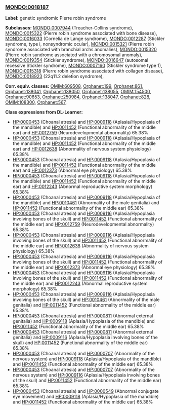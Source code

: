 
### [MONDO:0018187](http://purl.obolibrary.org/obo/MONDO_0018187)
**Label:** genetic syndromic Pierre robin syndrome

**Subclasses:** [MONDO:0007944](http://purl.obolibrary.org/obo/MONDO_0007944) (Treacher-Collins syndrome), [MONDO:0015322](http://purl.obolibrary.org/obo/MONDO_0015322) (Pierre robin syndrome associated with bone disease), [MONDO:0016033](http://purl.obolibrary.org/obo/MONDO_0016033) (Cornelia de Lange syndrome), [MONDO:0012287](http://purl.obolibrary.org/obo/MONDO_0012287) (Stickler syndrome, type i, nonsyndromic ocular), [MONDO:0015321](http://purl.obolibrary.org/obo/MONDO_0015321) (Pierre robin syndrome associated with branchial archs anomalies), [MONDO:0015320](http://purl.obolibrary.org/obo/MONDO_0015320) (Pierre robin syndrome associated with a chromosomal anomaly), [MONDO:0019354](http://purl.obolibrary.org/obo/MONDO_0019354) (Stickler syndrome), [MONDO:0016647](http://purl.obolibrary.org/obo/MONDO_0016647) (autosomal recessive Stickler syndrome), [MONDO:0007160](http://purl.obolibrary.org/obo/MONDO_0007160) (Stickler syndrome type 1), [MONDO:0015318](http://purl.obolibrary.org/obo/MONDO_0015318) (Pierre robin syndrome associated with collagen disease), [MONDO:0018923](http://purl.obolibrary.org/obo/MONDO_0018923) (22q11.2 deletion syndrome), 

**Corr. equiv. classes:** [OMIM:609508](http://purl.obolibrary.org/obo/OMIM_609508), [Orphanet:199](http://www.orpha.net/ORDO/Orphanet_199), [Orphanet:861](http://www.orpha.net/ORDO/Orphanet_861), [Orphanet:138041](http://www.orpha.net/ORDO/Orphanet_138041), [Orphanet:138050](http://www.orpha.net/ORDO/Orphanet_138050), [Orphanet:138055](http://www.orpha.net/ORDO/Orphanet_138055), [OMIM:154500](http://purl.obolibrary.org/obo/OMIM_154500), [Orphanet:90653](http://www.orpha.net/ORDO/Orphanet_90653), [Orphanet:250984](http://www.orpha.net/ORDO/Orphanet_250984), [Orphanet:138047](http://www.orpha.net/ORDO/Orphanet_138047), [Orphanet:828](http://www.orpha.net/ORDO/Orphanet_828), [OMIM:108300](http://purl.obolibrary.org/obo/OMIM_108300), [Orphanet:567](http://www.orpha.net/ORDO/Orphanet_567), 

**Class expressions from DL-Learner:**

- [HP:0000453](http://purl.obolibrary.org/obo/HP_0000453) (Choanal atresia) and [HP:0009118](http://purl.obolibrary.org/obo/HP_0009118) (Aplasia/Hypoplasia of the mandible) and [HP:0011452](http://purl.obolibrary.org/obo/HP_0011452) (Functional abnormality of the middle ear) and [HP:0012759](http://purl.obolibrary.org/obo/HP_0012759) (Neurodevelopmental abnormality) 65.38%
- [HP:0000453](http://purl.obolibrary.org/obo/HP_0000453) (Choanal atresia) and [HP:0009118](http://purl.obolibrary.org/obo/HP_0009118) (Aplasia/Hypoplasia of the mandible) and [HP:0011452](http://purl.obolibrary.org/obo/HP_0011452) (Functional abnormality of the middle ear) and [HP:0012638](http://purl.obolibrary.org/obo/HP_0012638) (Abnormality of nervous system physiology) 65.38%
- [HP:0000453](http://purl.obolibrary.org/obo/HP_0000453) (Choanal atresia) and [HP:0009118](http://purl.obolibrary.org/obo/HP_0009118) (Aplasia/Hypoplasia of the mandible) and [HP:0011452](http://purl.obolibrary.org/obo/HP_0011452) (Functional abnormality of the middle ear) and [HP:0012373](http://purl.obolibrary.org/obo/HP_0012373) (Abnormal eye physiology) 65.38%
- [HP:0000453](http://purl.obolibrary.org/obo/HP_0000453) (Choanal atresia) and [HP:0009118](http://purl.obolibrary.org/obo/HP_0009118) (Aplasia/Hypoplasia of the mandible) and [HP:0011452](http://purl.obolibrary.org/obo/HP_0011452) (Functional abnormality of the middle ear) and [HP:0012243](http://purl.obolibrary.org/obo/HP_0012243) (Abnormal reproductive system morphology) 65.38%
- [HP:0000453](http://purl.obolibrary.org/obo/HP_0000453) (Choanal atresia) and [HP:0009118](http://purl.obolibrary.org/obo/HP_0009118) (Aplasia/Hypoplasia of the mandible) and [HP:0010461](http://purl.obolibrary.org/obo/HP_0010461) (Abnormality of the male genitalia) and [HP:0011452](http://purl.obolibrary.org/obo/HP_0011452) (Functional abnormality of the middle ear) 65.38%
- [HP:0000453](http://purl.obolibrary.org/obo/HP_0000453) (Choanal atresia) and [HP:0009116](http://purl.obolibrary.org/obo/HP_0009116) (Aplasia/Hypoplasia involving bones of the skull) and [HP:0011452](http://purl.obolibrary.org/obo/HP_0011452) (Functional abnormality of the middle ear) and [HP:0012759](http://purl.obolibrary.org/obo/HP_0012759) (Neurodevelopmental abnormality) 65.38%
- [HP:0000453](http://purl.obolibrary.org/obo/HP_0000453) (Choanal atresia) and [HP:0009116](http://purl.obolibrary.org/obo/HP_0009116) (Aplasia/Hypoplasia involving bones of the skull) and [HP:0011452](http://purl.obolibrary.org/obo/HP_0011452) (Functional abnormality of the middle ear) and [HP:0012638](http://purl.obolibrary.org/obo/HP_0012638) (Abnormality of nervous system physiology) 65.38%
- [HP:0000453](http://purl.obolibrary.org/obo/HP_0000453) (Choanal atresia) and [HP:0009116](http://purl.obolibrary.org/obo/HP_0009116) (Aplasia/Hypoplasia involving bones of the skull) and [HP:0011452](http://purl.obolibrary.org/obo/HP_0011452) (Functional abnormality of the middle ear) and [HP:0012373](http://purl.obolibrary.org/obo/HP_0012373) (Abnormal eye physiology) 65.38%
- [HP:0000453](http://purl.obolibrary.org/obo/HP_0000453) (Choanal atresia) and [HP:0009116](http://purl.obolibrary.org/obo/HP_0009116) (Aplasia/Hypoplasia involving bones of the skull) and [HP:0011452](http://purl.obolibrary.org/obo/HP_0011452) (Functional abnormality of the middle ear) and [HP:0012243](http://purl.obolibrary.org/obo/HP_0012243) (Abnormal reproductive system morphology) 65.38%
- [HP:0000453](http://purl.obolibrary.org/obo/HP_0000453) (Choanal atresia) and [HP:0009116](http://purl.obolibrary.org/obo/HP_0009116) (Aplasia/Hypoplasia involving bones of the skull) and [HP:0010461](http://purl.obolibrary.org/obo/HP_0010461) (Abnormality of the male genitalia) and [HP:0011452](http://purl.obolibrary.org/obo/HP_0011452) (Functional abnormality of the middle ear) 65.38%
- [HP:0000453](http://purl.obolibrary.org/obo/HP_0000453) (Choanal atresia) and [HP:0000811](http://purl.obolibrary.org/obo/HP_0000811) (Abnormal external genitalia) and [HP:0009118](http://purl.obolibrary.org/obo/HP_0009118) (Aplasia/Hypoplasia of the mandible) and [HP:0011452](http://purl.obolibrary.org/obo/HP_0011452) (Functional abnormality of the middle ear) 65.38%
- [HP:0000453](http://purl.obolibrary.org/obo/HP_0000453) (Choanal atresia) and [HP:0000811](http://purl.obolibrary.org/obo/HP_0000811) (Abnormal external genitalia) and [HP:0009116](http://purl.obolibrary.org/obo/HP_0009116) (Aplasia/Hypoplasia involving bones of the skull) and [HP:0011452](http://purl.obolibrary.org/obo/HP_0011452) (Functional abnormality of the middle ear) 65.38%
- [HP:0000453](http://purl.obolibrary.org/obo/HP_0000453) (Choanal atresia) and [HP:0000707](http://purl.obolibrary.org/obo/HP_0000707) (Abnormality of the nervous system) and [HP:0009118](http://purl.obolibrary.org/obo/HP_0009118) (Aplasia/Hypoplasia of the mandible) and [HP:0011452](http://purl.obolibrary.org/obo/HP_0011452) (Functional abnormality of the middle ear) 65.38%
- [HP:0000453](http://purl.obolibrary.org/obo/HP_0000453) (Choanal atresia) and [HP:0000707](http://purl.obolibrary.org/obo/HP_0000707) (Abnormality of the nervous system) and [HP:0009116](http://purl.obolibrary.org/obo/HP_0009116) (Aplasia/Hypoplasia involving bones of the skull) and [HP:0011452](http://purl.obolibrary.org/obo/HP_0011452) (Functional abnormality of the middle ear) 65.38%
- [HP:0000453](http://purl.obolibrary.org/obo/HP_0000453) (Choanal atresia) and [HP:0000549](http://purl.obolibrary.org/obo/HP_0000549) (Abnormal conjugate eye movement) and [HP:0009118](http://purl.obolibrary.org/obo/HP_0009118) (Aplasia/Hypoplasia of the mandible) and [HP:0011452](http://purl.obolibrary.org/obo/HP_0011452) (Functional abnormality of the middle ear) 65.38%


